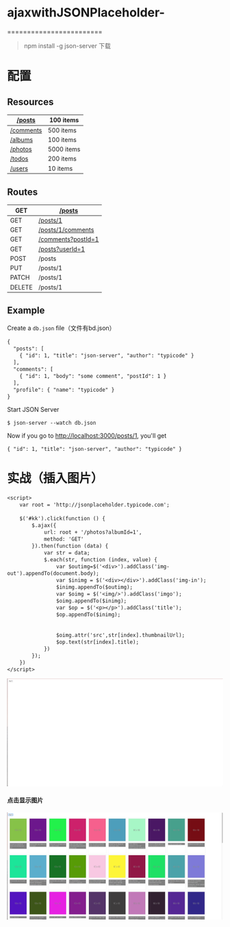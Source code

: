 # ajaxwithJSONPlaceholder-
========================
>npm install -g json-server 下载
# 配置
## Resources

| [/posts](http://jsonplaceholder.typicode.com/posts) | 100 items |
|---|---|
| [/comments](http://jsonplaceholder.typicode.com/comments) | 500 items |
| [/albums](http://jsonplaceholder.typicode.com/albums) | 100 items |
| [/photos](http://jsonplaceholder.typicode.com/photos) | 5000 items |
| [/todos](http://jsonplaceholder.typicode.com/todos) | 200 items |
| [/users](http://jsonplaceholder.typicode.com/users) | 10 items |

## Routes

| GET | [/posts](http://jsonplaceholder.typicode.com/posts) |
|---|---|
| GET | [/posts/1](http://jsonplaceholder.typicode.com/posts/1) |
| GET | [/posts/1/comments](http://jsonplaceholder.typicode.com/posts/1/comments) |
| GET | [/comments?postId=1](http://jsonplaceholder.typicode.com/comments?postId=1) |
| GET | [/posts?userId=1](http://jsonplaceholder.typicode.com/posts?userId=1) |
| POST | /posts |
| PUT | /posts/1 |
| PATCH | /posts/1 |
| DELETE | /posts/1 |

## Example

Create a `db.json` file（文件有bd.json）

```source-json
{
  "posts": [
    { "id": 1, "title": "json-server", "author": "typicode" }
  ],
  "comments": [
    { "id": 1, "body": "some comment", "postId": 1 }
  ],
  "profile": { "name": "typicode" }
}
```

Start JSON Server

```source-shell
$ json-server --watch db.json
```

Now if you go to [http://localhost:3000/posts/1](http://localhost:3000/posts/1), you'll get

```source-json
{ "id": 1, "title": "json-server", "author": "typicode" }
```
# 实战（插入图片）
```
<script>
    var root = 'http://jsonplaceholder.typicode.com';

    $('#kk').click(function () {
        $.ajax({
            url: root + '/photos?albumId=1',
            method: 'GET'
        }).then(function (data) {
            var str = data;
            $.each(str, function (index, value) {
                var $outimg=$('<div>').addClass('img-out').appendTo(document.body);
                var $inimg = $('<div></div>').addClass('img-in');
                $inimg.appendTo($outimg);
                var $oimg = $('<img/>').addClass('imgo');
                $oimg.appendTo($inimg);
                var $op = $('<p></p>').addClass('title');
                $op.appendTo($inimg);


                $oimg.attr('src',str[index].thumbnailUrl);
                $op.text(str[index].title);
            })
        });
    })
</script>
```
![A89B305D-0CC3-4D57-B448-A7B1E5E54104](A89B305D-0CC3-4D57-B448-A7B1E5E54104.png)
#### 点击显示图片
![BF9FA85A-7820-4EB8-90DE-426A1385BDDA](BF9FA85A-7820-4EB8-90DE-426A1385BDDA.png)

